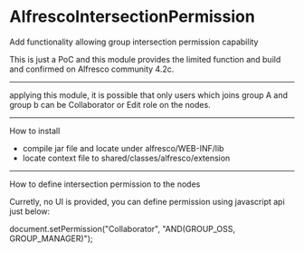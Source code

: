AlfrescoIntersectionPermission
==============================

Add functionality allowing group intersection permission capability

This is just a PoC and this module provides the limited function and build and confirmed on Alfresco community 4.2c.

---
applying this module, it is possible that only users which joins group A and group b can be Collaborator or Edit role on the nodes.

---
How to install
 - compile jar file and locate under alfresco/WEB-INF/lib
 - locate context file to shared/classes/alfresco/extension

---
How to define intersection permission to the nodes

Curretly, no UI is provided, you can define permission using javascript api just below:

document.setPermission("Collaborator", "AND(GROUP_OSS, GROUP_MANAGER)");
